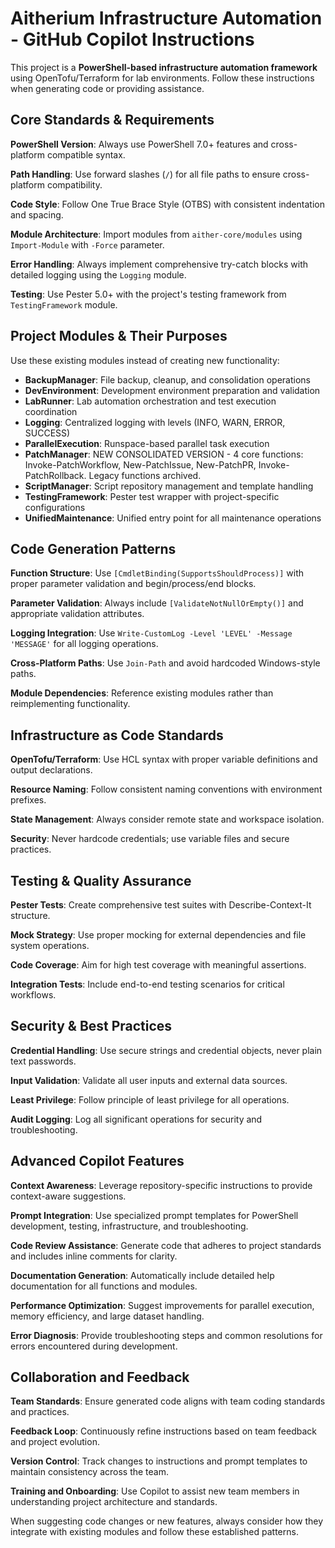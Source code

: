 # Aitherium Infrastructure Automation - GitHub Copilot Instructions

This project is a **PowerShell-based infrastructure automation framework** using OpenTofu/Terraform for lab environments. Follow these instructions when generating code or providing assistance.

## Core Standards & Requirements

**PowerShell Version**: Always use PowerShell 7.0+ features and cross-platform compatible syntax.

**Path Handling**: Use forward slashes (`/`) for all file paths to ensure cross-platform compatibility.

**Code Style**: Follow One True Brace Style (OTBS) with consistent indentation and spacing.

**Module Architecture**: Import modules from `aither-core/modules` using `Import-Module` with `-Force` parameter.

**Error Handling**: Always implement comprehensive try-catch blocks with detailed logging using the `Logging` module.

**Testing**: Use Pester 5.0+ with the project's testing framework from `TestingFramework` module.

## Project Modules & Their Purposes

Use these existing modules instead of creating new functionality:

- **BackupManager**: File backup, cleanup, and consolidation operations
- **DevEnvironment**: Development environment preparation and validation
- **LabRunner**: Lab automation orchestration and test execution coordination
- **Logging**: Centralized logging with levels (INFO, WARN, ERROR, SUCCESS)
- **ParallelExecution**: Runspace-based parallel task execution
- **PatchManager**: NEW CONSOLIDATED VERSION - 4 core functions: Invoke-PatchWorkflow, New-PatchIssue, New-PatchPR, Invoke-PatchRollback. Legacy functions archived.
- **ScriptManager**: Script repository management and template handling
- **TestingFramework**: Pester test wrapper with project-specific configurations
- **UnifiedMaintenance**: Unified entry point for all maintenance operations

## Code Generation Patterns

**Function Structure**: Use `[CmdletBinding(SupportsShouldProcess)]` with proper parameter validation and begin/process/end blocks.

**Parameter Validation**: Always include `[ValidateNotNullOrEmpty()]` and appropriate validation attributes.

**Logging Integration**: Use `Write-CustomLog -Level 'LEVEL' -Message 'MESSAGE'` for all logging operations.

**Cross-Platform Paths**: Use `Join-Path` and avoid hardcoded Windows-style paths.

**Module Dependencies**: Reference existing modules rather than reimplementing functionality.

## Infrastructure as Code Standards

**OpenTofu/Terraform**: Use HCL syntax with proper variable definitions and output declarations.

**Resource Naming**: Follow consistent naming conventions with environment prefixes.

**State Management**: Always consider remote state and workspace isolation.

**Security**: Never hardcode credentials; use variable files and secure practices.

## Testing & Quality Assurance

**Pester Tests**: Create comprehensive test suites with Describe-Context-It structure.

**Mock Strategy**: Use proper mocking for external dependencies and file system operations.

**Code Coverage**: Aim for high test coverage with meaningful assertions.

**Integration Tests**: Include end-to-end testing scenarios for critical workflows.

## Security & Best Practices

**Credential Handling**: Use secure strings and credential objects, never plain text passwords.

**Input Validation**: Validate all user inputs and external data sources.

**Least Privilege**: Follow principle of least privilege for all operations.

**Audit Logging**: Log all significant operations for security and troubleshooting.

## Advanced Copilot Features

**Context Awareness**: Leverage repository-specific instructions to provide context-aware suggestions.

**Prompt Integration**: Use specialized prompt templates for PowerShell development, testing, infrastructure, and troubleshooting.

**Code Review Assistance**: Generate code that adheres to project standards and includes inline comments for clarity.

**Documentation Generation**: Automatically include detailed help documentation for all functions and modules.

**Performance Optimization**: Suggest improvements for parallel execution, memory efficiency, and large dataset handling.

**Error Diagnosis**: Provide troubleshooting steps and common resolutions for errors encountered during development.

## Collaboration and Feedback

**Team Standards**: Ensure generated code aligns with team coding standards and practices.

**Feedback Loop**: Continuously refine instructions based on team feedback and project evolution.

**Version Control**: Track changes to instructions and prompt templates to maintain consistency across the team.

**Training and Onboarding**: Use Copilot to assist new team members in understanding project architecture and standards.

When suggesting code changes or new features, always consider how they integrate with existing modules and follow these established patterns.
